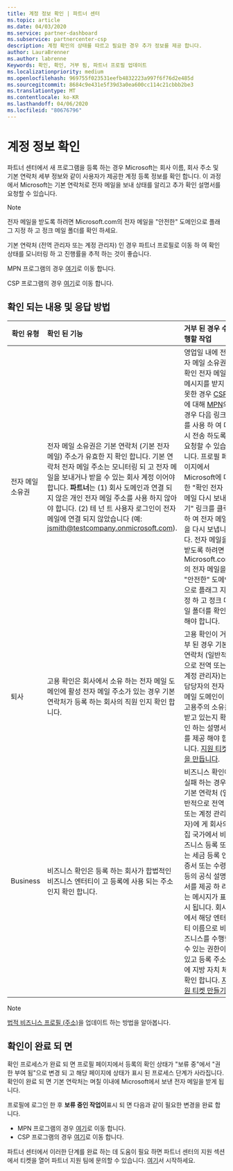 ```yaml
---
title: 계정 정보 확인 | 파트너 센터
ms.topic: article
ms.date: 04/03/2020
ms.service: partner-dashboard
ms.subservice: partnercenter-csp
description: 계정 확인의 상태를 따르고 필요한 경우 추가 정보를 제공 합니다.
author: LauraBrenner
ms.author: labrenne
Keywords: 확인, 확인, 거부 됨, 파트너 프로필 업데이트
ms.localizationpriority: medium
ms.openlocfilehash: 969755f023531eefb4832223a997f6f76d2e485d
ms.sourcegitcommit: 8684c9e431e5f39d3a0ea600cc114c21cbbb2be3
ms.translationtype: MT
ms.contentlocale: ko-KR
ms.lasthandoff: 04/06/2020
ms.locfileid: "80676796"
---
```

# <a name="verify-your-account-information"></a>계정 정보 확인

파트너 센터에서 새 프로그램을 등록 하는 경우 Microsoft는 회사 이름, 회사 주소 및 기본 연락처 세부 정보와 같이 사용자가 제공한 계정 등록 정보를 확인 합니다. 이 과정에서 Microsoft는 기본 연락처로 전자 메일을 보내 상태를 알리고 추가 확인 설명서를 요청할 수 있습니다. 

>[!NOTE]
>전자 메일을 받도록 하려면 Microsoft.com의 전자 메일을 "안전한" 도메인으로 플래그 지정 하 고 정크 메일 폴더를 확인 하세요.

기본 연락처 (전역 관리자 또는 계정 관리자) 인 경우 파트너 프로필로 이동 하 여 확인 상태를 모니터링 하 고 진행률을 추적 하는 것이 좋습니다.

MPN 프로그램의 경우 [여기](https://partner.microsoft.com/pcv/accountsettings/connectedpartnerprofile)로 이동 합니다.

CSP 프로그램의 경우 [여기](https://partner.microsoft.com/pcv/accountsettings/partnerprofile)로 이동 합니다.


## <a name="what-is-verified-and-how-to-respond"></a>확인 되는 내용 및 응답 방법

|**확인 유형**   |**확인 된 기능**   |**거부 된 경우 수행할 작업**   |
|----------------------------|:-----------------------------------|:--------------------------------------|
|전자 메일 소유권   |전자 메일 소유권은 기본 연락처 (기본 전자 메일) 주소가 유효한 지 확인 합니다. 기본 연락처 전자 메일 주소는 모니터링 되 고 전자 메일을 보내거나 받을 수 있는 회사 계정 이어야 합니다. **파트너**는 (1) 회사 도메인과 연결 되지 않은 개인 전자 메일 주소를 사용 하지 않아야 합니다. (2) 테 넌 트 사용자 로그인이 전자 메일에 연결 되지 않았습니다 (예: jsmith@testcompany.onmicrosoft.com).  |영업일 내에 전자 메일 소유권 확인 전자 메일 메시지를 받지 못한 경우 [CSP](https://partner.microsoft.com/pcv/accountsettings/partnerprofile)에 대해 [MPN](https://partner.microsoft.com/pcv/accountsettings/connectedpartnerprofile)의 경우 다음 링크를 사용 하 여 다시 전송 하도록 요청할 수 있습니다. 프로필 페이지에서 Microsoft에 대 한 "확인 전자 메일 다시 보내기" 링크를 클릭 하 여 전자 메일을 다시 보냅니다. 전자 메일을 받도록 하려면 Microsoft.com의 전자 메일을 "안전한" 도메인으로 플래그 지정 하 고 정크 메일 폴더를 확인 해야 합니다.|
|퇴사 |고용 확인은 회사에서 소유 하는 전자 메일 도메인에 활성 전자 메일 주소가 있는 경우 기본 연락처가 등록 하는 회사의 직원 인지 확인 합니다.|고용 확인이 거부 된 경우 기본 연락처 (일반적으로 전역 또는 계정 관리자)는 담당자의 전자 메일 도메인이 고용주의 소유를 받고 있는지 확인 하는 설명서를 제공 해야 합니다. [지원 티켓을 만듭니다](https://partner.microsoft.com/dashboard/support/csp/servicerequests/create?stage=2&topicid=c34a5c81-a111-476d-11a4-81c808c37a6b).|
|Business   |비즈니스 확인은 등록 하는 회사가 합법적인 비즈니스 엔터티이 고 등록에 사용 되는 주소 인지 확인 합니다.|비즈니스 확인에 실패 하는 경우 기본 연락처 (일반적으로 전역 또는 계정 관리자)에 게 회사의 집 국가에서 비즈니스 등록 또는 세금 등록 인증서 또는 수령 등의 공식 설명서를 제공 하 라는 메시지가 표시 됩니다. 회사에서 해당 엔터티 이름으로 비즈니스를 수행할 수 있는 권한이 있고 등록 주소에 지방 자치 체 확인 합니다. [지원 티켓 만들기](https://partner.microsoft.com/dashboard/support/csp/servicerequests/create?stage=2&topicid=52ac28f3-d58f-99d9-9846-3df5a6477c54)|

>[!NOTE]
>[법적 비즈니스 프로필 (주소)](https://docs.microsoft.com/partner-center/update-your-partner-profile)을 업데이트 하는 방법을 알아봅니다.

## <a name="when-verification-concludes"></a>확인이 완료 되 면

확인 프로세스가 완료 되 면 프로필 페이지에서 등록의 확인 상태가 "보류 중"에서 "권한 부여 됨"으로 변경 되 고 해당 페이지에 상태가 표시 된 프로세스 단계가 사라집니다.
확인이 완료 되 면 기본 연락처는 며칠 이내에 Microsoft에서 보낸 전자 메일을 받게 됩니다. 

프로필에 로그인 한 후 **보류 중인 작업이**표시 되 면 다음과 같이 필요한 변경을 완료 합니다.

- MPN 프로그램의 경우 [여기](https://partner.microsoft.com/pcv/accountsettings/connectedpartnerprofile)로 이동 합니다.  
- CSP 프로그램의 경우 [여기](https://partner.microsoft.com/pcv/accountsettings/partnerprofile)로 이동 합니다.

파트너 센터에서 이러한 단계를 완료 하는 데 도움이 필요 하면 파트너 센터의 지원 섹션에서 티켓을 열어 파트너 지원 팀에 문의할 수 있습니다.  [여기](https://partner.microsoft.com/dashboard/support/servicerequests/create?stage=2&topicid=21655de7-7dbb-4927-33a2-f60f45feadf3)서 시작하세요.


